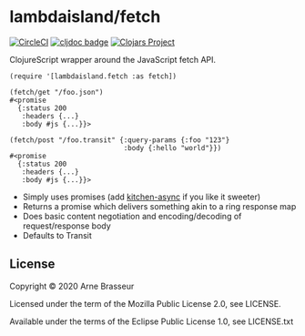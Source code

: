 # lambdaisland/fetch

<!-- badges -->
[![CircleCI](https://circleci.com/gh/lambdaisland/fetch.svg?style=svg)](https://circleci.com/gh/lambdaisland/fetch) [![cljdoc badge](https://cljdoc.org/badge/lambdaisland/fetch)](https://cljdoc.org/d/lambdaisland/fetch) [![Clojars Project](https://img.shields.io/clojars/v/lambdaisland/fetch.svg)](https://clojars.org/lambdaisland/fetch)
<!-- /badges -->

ClojureScript wrapper around the JavaScript fetch API.

```
(require '[lambdaisland.fetch :as fetch])

(fetch/get "/foo.json")
#<promise
  {:status 200
   :headers {...}
   :body #js {...}}>

(fetch/post "/foo.transit" {:query-params {:foo "123"}
                            :body {:hello "world"}})
#<promise
  {:status 200
   :headers {...}
   :body #js {...}}>
```

- Simply uses promises (add [kitchen-async](https://github.com/athos/kitchen-async) if you like it sweeter)
- Returns a promise which delivers something akin to a ring response map
- Does basic content negotiation and encoding/decoding of request/response body
- Defaults to Transit

## License

Copyright &copy; 2020 Arne Brasseur

Licensed under the term of the Mozilla Public License 2.0, see LICENSE.

Available under the terms of the Eclipse Public License 1.0, see LICENSE.txt
